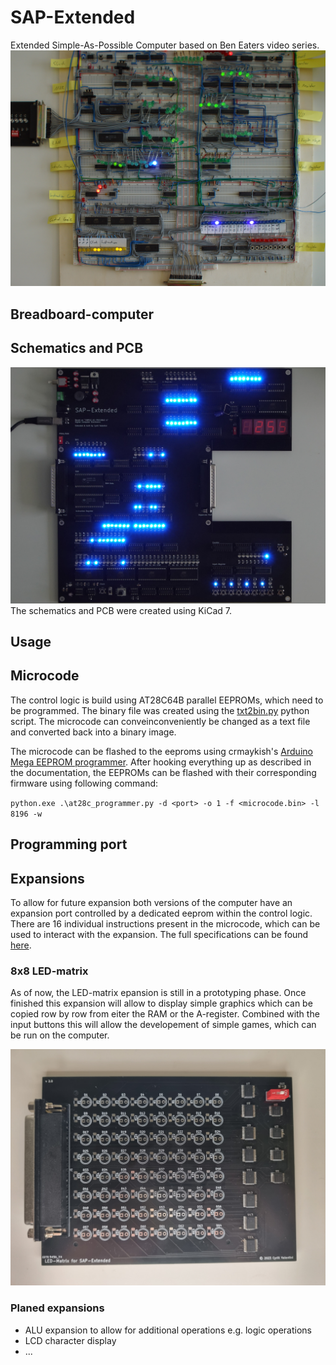 # SAP-Extended
Extended Simple-As-Possible Computer based on Ben Eaters video series. 
![alt text](https://github.com/cyrillvalentini/SAP-Extended/blob/main/images/breadboard-computer.jpg?raw=true)
## Breadboard-computer
## Schematics and PCB
![alt text](https://github.com/cyrillvalentini/SAP-Extended/blob/main/images/pcb-version.jpg?raw=true)
The schematics and PCB were created using KiCad 7. 

## Usage

## Microcode
The control logic is build using AT28C64B parallel EEPROMs, which need to be programmed. The binary file was created using the [txt2bin.py](https://github.com/cyrillvalentini/SAP-Extended/blob/main/microcode/text%20to%20binary%20converter.py) python script. The microcode can conveinconveniently be changed as a text file and converted back into a binary image.

The microcode can be flashed to the eeproms using crmaykish's [Arduino Mega EEPROM programmer](https://github.com/crmaykish/AT28C-EEPROM-Programmer-Arduino). After hooking everything up as described in the documentation, the EEPROMs can be flashed with their corresponding firmware using following command:

`python.exe .\at28c_programmer.py -d <port> -o 1 -f <microcode.bin> -l 8196 -w`

## Programming port

## Expansions
To allow for future expansion both versions of the computer have an expansion port controlled by a dedicated eeprom within the control logic. There are 16 individual instructions present in the microcode, which can be used to interact with the expansion. The full specifications can be found [here](https://github.com/cyrillvalentini/SAP-Extended/blob/main/expansions/expansion-port%20specification.pdf).

### 8x8 LED-matrix
As of now, the LED-matrix epansion is still in a prototyping phase. Once finished this expansion will allow to display simple graphics which can be copied row by row from eiter the RAM or the A-register. Combined with the input buttons this will allow the developement of simple games, which can be run on the computer. 

![alt text](https://github.com/cyrillvalentini/SAP-Extended/blob/main/images/led-matrix-expansion.jpg?raw=true)

### Planed expansions
- ALU expansion to allow for additional operations e.g. logic operations
- LCD character display
- ...